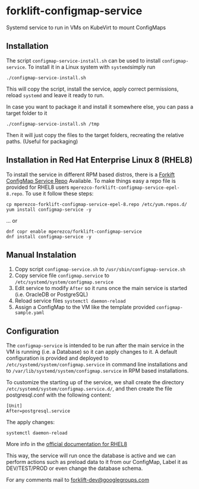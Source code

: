 # forklift-configmap-service
Systemd service to run in VMs on KubeVirt to mount ConfigMaps

## Installation
The script `configmap-service-install.sh` can be used to install `configmap-service`.
To install it in a Linux system with `systemd`simply run

    ./configmap-service-install.sh

This will copy the script, install the service, apply correct permissions, reload `systemd` and leave it ready to run.

In case you want to package it and install it somewhere else, you can pass a target folder to it

    ./configmap-service-install.sh /tmp

Then it will just copy the files to the target folders, recreating the relative paths. (Useful for packaging)

## Installation in Red Hat Enterprise Linux 8 (RHEL8)
To install the service in different RPM based distros, there is a [Forkift ConfigMap Service Repo](https://copr.fedorainfracloud.org/coprs/mperezco/forklift-configmap-service/) Available. To make things easy a repo file is provided for RHEL8 users `mperezco-forklift-configmap-service-epel-8.repo`. To use it follow these steps:

    cp mperezco-forklift-configmap-service-epel-8.repo /etc/yum.repos.d/
    yum install configmap-service -y

... or 

    dnf copr enable mperezco/forklift-configmap-service
    dnf install configmap-service -y

## Manual Instalation

1. Copy script `configmap-service.sh` to `/usr/sbin/configmap-service.sh` 
1. Copy service file `configmap.service` to `/etc/systemd/system/configmap.service`
1. Edit service to modify `After` so it runs once the main service is started (i.e. OracleDB or PostgreSQL)
1. Reload service files `systemctl daemon-reload`
1. Assign a ConfigMap to the VM like the template provided `configmap-sample.yaml`

## Configuration
The `configmap-service` is intended to be run after the main service in the VM is running (i.e. a Database) so it can apply changes to it.
A default configuration is provided and deployed to `/etc/systemd/system/configmap.service` in command line installations and to `/var/lib/systemd/system/configmap.service` in RPM based installations.

To customize the starting up of the service, we shall create the directory `/etc/systemd/system/configmap.service.d/`, and then create the file postgresql.conf with the following content:

    [Unit]
    After=postgresql.service

The apply changes:

    systemctl daemon-reload

More info in the [official documentation for RHEL8](https://access.redhat.com/documentation/en-us/red_hat_enterprise_linux/7/html/system_administrators_guide/chap-managing_services_with_systemd#sect-Managing_Services_with_systemd-Unit_File_Modify)

This way, the service will run once the database is active and we can perform actions such as preload data to it from our ConfigMap, Label it as DEV/TEST/PROD or even change the database schema.

For any comments mail to forklift-dev@googlegroups.com 

